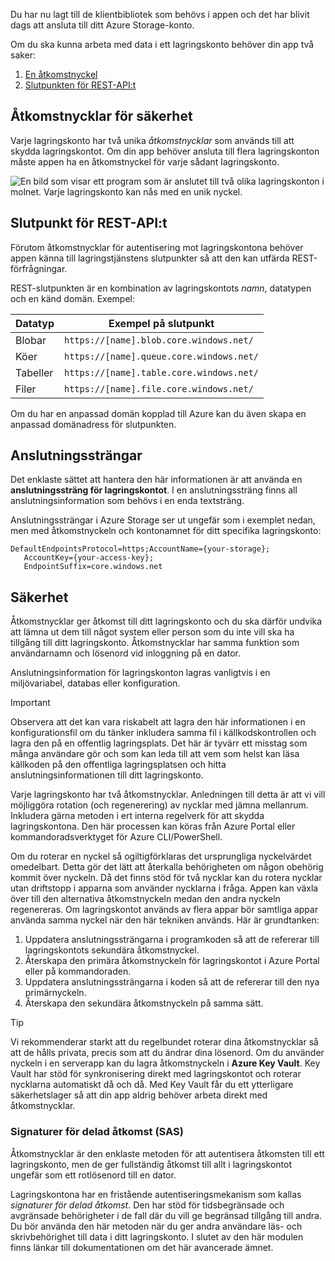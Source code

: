 Du har nu lagt till de klientbibliotek som behövs i appen och det har blivit dags att ansluta till ditt Azure Storage-konto.

Om du ska kunna arbeta med data i ett lagringskonto behöver din app två saker:

1. [En åtkomstnyckel](#access-key)
1. [Slutpunkten för REST-API:t](#rest-endpoint)

<a name="access-key"></a>

## <a name="security-access-keys"></a>Åtkomstnycklar för säkerhet

Varje lagringskonto har två unika _åtkomstnycklar_ som används till att skydda lagringskontot. Om din app behöver ansluta till flera lagringskonton måste appen ha en åtkomstnyckel för varje sådant lagringskonto.

![En bild som visar ett program som är anslutet till två olika lagringskonton i molnet. Varje lagringskonto kan nås med en unik nyckel.](..\media\6-multiple-accounts.png)

<a name="rest-endpoint"></a>

## <a name="rest-api-endpoint"></a>Slutpunkt för REST-API:t

Förutom åtkomstnycklar för autentisering mot lagringskontona behöver appen känna till lagringstjänstens slutpunkter så att den kan utfärda REST-förfrågningar. 

REST-slutpunkten är en kombination av lagringskontots _namn_, datatypen och en känd domän. Exempel:

| Datatyp | Exempel på slutpunkt |
|-----------|------------------|
| Blobar     | `https://[name].blob.core.windows.net/` |
| Köer    | `https://[name].queue.core.windows.net/` |
| Tabeller     | `https://[name].table.core.windows.net/` |
| Filer     | `https://[name].file.core.windows.net/` |

Om du har en anpassad domän kopplad till Azure kan du även skapa en anpassad domänadress för slutpunkten.

## <a name="connection-strings"></a>Anslutningssträngar

Det enklaste sättet att hantera den här informationen är att använda en **anslutningssträng för lagringskontot**. I en anslutningssträng finns all anslutningsinformation som behövs i en enda textsträng.

Anslutningssträngar i Azure Storage ser ut ungefär som i exemplet nedan, men med åtkomstnyckeln och kontonamnet för ditt specifika lagringskonto:

```
DefaultEndpointsProtocol=https;AccountName={your-storage};
   AccountKey={your-access-key};
   EndpointSuffix=core.windows.net
```

## <a name="security"></a>Säkerhet

Åtkomstnycklar ger åtkomst till ditt lagringskonto och du ska därför undvika att lämna ut dem till något system eller person som du inte vill ska ha tillgång till ditt lagringskonto. Åtkomstnycklar har samma funktion som användarnamn och lösenord vid inloggning på en dator.

Anslutningsinformation för lagringskonton lagras vanligtvis i en miljövariabel, databas eller konfiguration.

> [!IMPORTANT]
> Observera att det kan vara riskabelt att lagra den här informationen i en konfigurationsfil om du tänker inkludera samma fil i källkodskontrollen och lagra den på en offentlig lagringsplats. Det här är tyvärr ett misstag som många användare gör och som kan leda till att vem som helst kan läsa källkoden på den offentliga lagringsplatsen och hitta anslutningsinformationen till ditt lagringskonto.

Varje lagringskonto har två åtkomstnycklar. Anledningen till detta är att vi vill möjliggöra rotation (och regenerering) av nycklar med jämna mellanrum. Inkludera gärna metoden i ert interna regelverk för att skydda lagringskontona. Den här processen kan köras från Azure Portal eller kommandoradsverktyget för Azure CLI/PowerShell.

Om du roterar en nyckel så ogiltigförklaras det ursprungliga nyckelvärdet omedelbart. Detta gör det lätt att återkalla behörigheten om någon obehörig kommit över nyckeln. Då det finns stöd för två nycklar kan du rotera nycklar utan driftstopp i apparna som använder nycklarna i fråga. Appen kan växla över till den alternativa åtkomstnyckeln medan den andra nyckeln regenereras. Om lagringskontot används av flera appar bör samtliga appar använda samma nyckel när den här tekniken används. Här är grundtanken:

1. Uppdatera anslutningssträngarna i programkoden så att de refererar till lagringskontots sekundära åtkomstnyckel.
2. Återskapa den primära åtkomstnyckeln för lagringskontot i Azure Portal eller på kommandoraden.
3. Uppdatera anslutningssträngarna i koden så att de refererar till den nya primärnyckeln.
4. Återskapa den sekundära åtkomstnyckeln på samma sätt.

> [!TIP]
> Vi rekommenderar starkt att du regelbundet roterar dina åtkomstnycklar så att de hålls privata, precis som att du ändrar dina lösenord. Om du använder nyckeln i en serverapp kan du lagra åtkomstnyckeln i **Azure Key Vault**. Key Vault har stöd för synkronisering direkt med lagringskontot och roterar nycklarna automatiskt då och då. Med Key Vault får du ett ytterligare säkerhetslager så att din app aldrig behöver arbeta direkt med åtkomstnycklar.

### <a name="shared-access-signatures-sas"></a>Signaturer för delad åtkomst (SAS)

Åtkomstnycklar är den enklaste metoden för att autentisera åtkomsten till ett lagringskonto, men de ger fullständig åtkomst till allt i lagringskontot ungefär som ett rotlösenord till en dator. 

Lagringskontona har en fristående autentiseringsmekanism som kallas _signaturer för delad åtkomst_. Den har stöd för tidsbegränsade och avgränsade behörigheter i de fall där du vill ge begränsad tillgång till andra. Du bör använda den här metoden när du ger andra användare läs- och skrivbehörighet till data i ditt lagringskonto. I slutet av den här modulen finns länkar till dokumentationen om det här avancerade ämnet.
